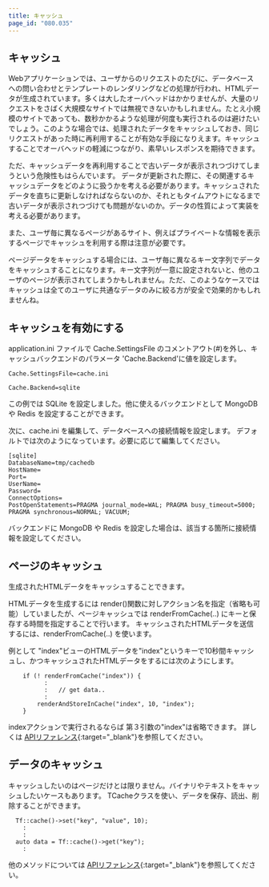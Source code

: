 ```yaml
---
title: キャッシュ
page_id: "080.035"
---
```


## キャッシュ

Webアプリケーションでは、ユーザからのリクエストのたびに、データベースへの問い合わせとテンプレートのレンダリングなどの処理が行われ、HTMLデータが生成されています。多くは大したオーバヘッドはかかりませんが、大量のリクエストをさばく大規模なサイトでは無視できないかもしれません。たとえ小規模のサイトであっても、数秒かかるような処理が何度も実行されるのは避けたいでしょう。このような場合では、処理されたデータをキャッシュしておき、同じリクエストがあった時に再利用することが有効な手段になりえます。キャッシュすることでオーバヘッドの軽減につながり、素早いレスポンスを期待できます。

ただ、キャッシュデータを再利用することで古いデータが表示されつづけてしまうという危険性もはらんでいます。
データが更新された際に、その関連するキャッシュデータをどのように扱うかを考える必要があります。キャッシュされたデータを直ちに更新しなければならないのか、それともタイムアウトになるまで古いデータが表示されつづけても問題がないのか。データの性質によって実装を考える必要があります。

また、ユーザ毎に異なるページがあるサイト、例えばプライベートな情報を表示するページでキャッシュを利用する際は注意が必要です。

ページデータをキャッシュする場合には、ユーザ毎に異なるキー文字列でデータをキャッシュすることになります。キー文字列が一意に設定されないと、他のユーザのページが表示されてしまうかもしれません。ただ、このようなケースではキャッシュは全てのユーザに共通なデータのみに絞る方が安全で効果的かもしれませんね。


## キャッシュを有効にする

application.ini ファイルで Cache.SettingsFile のコメントアウト(#)を外し、キャッシュバックエンドのパラメータ 'Cache.Backend'に値を設定します。
```
Cache.SettingsFile=cache.ini

Cache.Backend=sqlite
```
この例では SQLite を設定しました。他に使えるバックエンドとして MongoDB や Redis を設定することができます。


次に、cache.ini を編集して、データベースへの接続情報を設定します。
デフォルトでは次のようになっています。必要に応じて編集してください。
```
[sqlite]
DatabaseName=tmp/cachedb
HostName=
Port=
UserName=
Password=
ConnectOptions=
PostOpenStatements=PRAGMA journal_mode=WAL; PRAGMA busy_timeout=5000; PRAGMA synchronous=NORMAL; VACUUM;
```

バックエンドに MongoDB や Redis を設定した場合は、該当する箇所に接続情報を設定してください。


## ページのキャッシュ

生成されたHTMLデータをキャッシュすることできます。

HTMLデータを生成するには render()関数に対しアクション名を指定（省略も可能）していましたが、ページキャッシュでは renderFromCache(..) にキーと保存する時間を指定することで行います。
キャッシュされたHTMLデータを送信するには、renderFromCache(..) を使います。

例として "index"ビューのHTMLデータを"index"というキーで10秒間キャッシュし、かつキャッシュされたHTMLデータをするには次のようにします。
```
    if (! renderFromCache("index")) {
          :
          :   // get data..
          :
        renderAndStoreInCache("index", 10, "index");
    }
```

indexアクションで実行されるならば 第３引数の"index"は省略できます。
詳しくは [APIリファレンス](http://api-reference.treefrogframework.org/classTActionController.html){:target="_blank"}を参照してください。


## データのキャッシュ

キャッシュしたいのはページだけとは限りません。バイナリやテキストをキャッシュしたいケースもあります。
TCacheクラスを使い、データを保存、読出、削除することができます。

```
  Tf::cache()->set("key", "value", 10);
    :
    :
  auto data = Tf::cache()->get("key");
    :
```

他のメソッドについては [APIリファレンス](http://api-reference.treefrogframework.org/classTCache.html){:target="_blank"}を参照してください。

